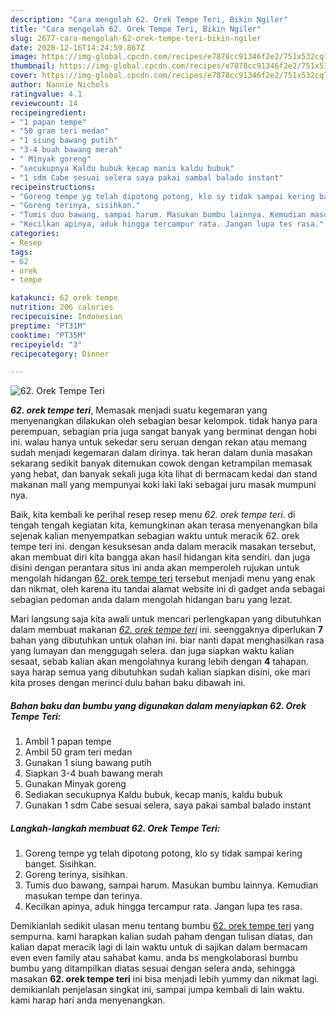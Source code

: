 ```yaml
---
description: "Cara mengolah 62. Orek Tempe Teri, Bikin Ngiler"
title: "Cara mengolah 62. Orek Tempe Teri, Bikin Ngiler"
slug: 2677-cara-mengolah-62-orek-tempe-teri-bikin-ngiler
date: 2020-12-16T14:24:59.867Z
image: https://img-global.cpcdn.com/recipes/e7878cc91346f2e2/751x532cq70/62-orek-tempe-teri-foto-resep-utama.jpg
thumbnail: https://img-global.cpcdn.com/recipes/e7878cc91346f2e2/751x532cq70/62-orek-tempe-teri-foto-resep-utama.jpg
cover: https://img-global.cpcdn.com/recipes/e7878cc91346f2e2/751x532cq70/62-orek-tempe-teri-foto-resep-utama.jpg
author: Nannie Nichols
ratingvalue: 4.1
reviewcount: 14
recipeingredient:
- "1 papan tempe"
- "50 gram teri medan"
- "1 siung bawang putih"
- "3-4 buah bawang merah"
- " Minyak goreng"
- "secukupnya Kaldu bubuk kecap manis kaldu bubuk"
- "1 sdm Cabe sesuai selera saya pakai sambal balado instant"
recipeinstructions:
- "Goreng tempe yg telah dipotong potong, klo sy tidak sampai kering banget. Sisihkan."
- "Goreng terinya, sisihkan."
- "Tumis duo bawang, sampai harum. Masukan bumbu lainnya. Kemudian masukan tempe dan terinya."
- "Kecilkan apinya, aduk hingga tercampur rata. Jangan lupa tes rasa."
categories:
- Resep
tags:
- 62
- orek
- tempe

katakunci: 62 orek tempe 
nutrition: 206 calories
recipecuisine: Indonesian
preptime: "PT31M"
cooktime: "PT35M"
recipeyield: "3"
recipecategory: Dinner

---
```



![62. Orek Tempe Teri](https://img-global.cpcdn.com/recipes/e7878cc91346f2e2/751x532cq70/62-orek-tempe-teri-foto-resep-utama.jpg)

<b><i>62. orek tempe teri</i></b>, Memasak menjadi suatu kegemaran yang menyenangkan dilakukan oleh sebagian besar kelompok. tidak hanya para perempuan, sebagian pria juga sangat banyak yang berminat dengan hobi ini. walau hanya untuk sekedar seru seruan dengan rekan atau memang sudah menjadi kegemaran dalam dirinya. tak heran dalam dunia masakan sekarang sedikit banyak ditemukan cowok dengan ketrampilan memasak yang hebat, dan banyak sekali juga kita lihat di bermacam kedai dan stand makanan mall yang mempunyai koki laki laki sebagai juru masak mumpuni nya.

Baik, kita kembali ke perihal resep resep menu <i>62. orek tempe teri</i>. di tengah tengah kegiatan kita, kemungkinan akan terasa menyenangkan bila sejenak kalian menyempatkan sebagian waktu untuk meracik 62. orek tempe teri ini. dengan kesuksesan anda dalam meracik masakan tersebut, akan membuat diri kita bangga akan hasil hidangan kita sendiri. dan juga disini dengan perantara situs ini anda akan memperoleh rujukan untuk mengolah hidangan <u>62. orek tempe teri</u> tersebut menjadi menu yang enak dan nikmat, oleh karena itu tandai alamat website ini di gadget anda sebagai sebagian pedoman anda dalam mengolah hidangan baru yang lezat.




Mari langsung saja kita awali untuk mencari perlengkapan yang dibutuhkan dalam membuat makanan <u><i>62. orek tempe teri</i></u> ini. seenggaknya diperlukan <b>7</b> bahan yang dibutuhkan untuk olahan ini. biar nanti dapat menghasilkan rasa yang lumayan dan menggugah selera. dan juga siapkan waktu kalian sesaat, sebab kalian akan mengolahnya kurang lebih dengan <b>4</b> tahapan. saya harap semua yang dibutuhkan sudah kalian siapkan disini, oke mari kita proses dengan merinci dulu bahan baku dibawah ini.

<!--inarticleads1-->

##### Bahan baku dan bumbu yang digunakan dalam menyiapkan 62. Orek Tempe Teri:

1. Ambil 1 papan tempe
1. Ambil 50 gram teri medan
1. Gunakan 1 siung bawang putih
1. Siapkan 3-4 buah bawang merah
1. Gunakan  Minyak goreng
1. Sediakan secukupnya Kaldu bubuk, kecap manis, kaldu bubuk
1. Gunakan 1 sdm Cabe sesuai selera, saya pakai sambal balado instant




<!--inarticleads2-->

##### Langkah-langkah membuat 62. Orek Tempe Teri:

1. Goreng tempe yg telah dipotong potong, klo sy tidak sampai kering banget. Sisihkan.
1. Goreng terinya, sisihkan.
1. Tumis duo bawang, sampai harum. Masukan bumbu lainnya. Kemudian masukan tempe dan terinya.
1. Kecilkan apinya, aduk hingga tercampur rata. Jangan lupa tes rasa.




Demikianlah sedikit ulasan menu tentang bumbu <u>62. orek tempe teri</u> yang sempurna. kami harapkan kalian sudah paham dengan tulisan diatas, dan kalian dapat meracik lagi di lain waktu untuk di sajikan dalam bermacam even even family atau sahabat kamu. anda bs mengkolaborasi bumbu bumbu yang ditampilkan diatas sesuai dengan selera anda, sehingga masakan <b>62. orek tempe teri</b> ini bisa menjadi lebih yummy dan nikmat lagi. demikianlah penjelasan singkat ini, sampai jumpa kembali di lain waktu. kami harap hari anda menyenangkan.
